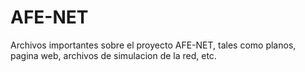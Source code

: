 # AFE-NET
Archivos importantes sobre el proyecto AFE-NET, tales como planos, pagina web, archivos de simulacion de la red, etc.
